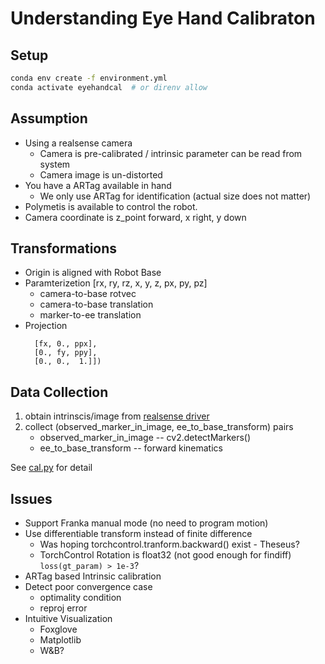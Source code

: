 # Understanding Eye Hand Calibraton 

## Setup

```bash
conda env create -f environment.yml
conda activate eyehandcal  # or direnv allow
```


## Assumption
* Using a realsense camera
  * Camera is pre-calibrated / intrinsic parameter can be read from system
  * Camera image is un-distorted
* You have a ARTag available in hand
  * We only use ARTag for identification (actual size does not matter)
* Polymetis is available to control the robot.
* Camera coordinate is z_point forward, x right, y down

## Transformations
* Origin is aligned with Robot Base
* Paramterizetion [rx, ry, rz, x, y, z, px, py, pz]
  * camera-to-base rotvec
  * camera-to-base translation
  * marker-to-ee translation
* Projection
  ```
    [fx, 0., ppx],
    [0., fy, ppy],
    [0., 0.,  1.]])
  ```
  
## Data Collection
  1. obtain intrinscis/image from [realsense driver](../../realsense_driver/)
  2. collect (observed_marker_in_image, ee_to_base_transform) pairs
      * observed_marker_in_image  -- cv2.detectMarkers()
      * ee_to_base_transform -- forward kinematics
  
  See [cal.py](cal.py) for detail


## Issues 
* Support Franka manual mode (no need to program motion)
* Use differentiable transform instead of finite difference
  * Was hoping torchcontrol.tranform.backward() exist - Theseus?
  * TorchControl Rotation is float32 (not good enough for findiff)
    `loss(gt_param) > 1e-3`?
* ARTag based Intrinsic calibration
* Detect poor convergence case 
  * optimality condition
  * reproj error
* Intuitive Visualization	
  * Foxglove
  * Matplotlib
  * W&B?



